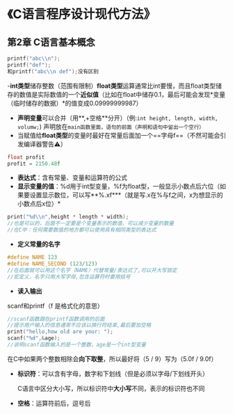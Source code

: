 # 《C语言程序设计现代方法》
## 第2章 C语言基本概念
```c
printf("abc\\n");
printf("def");
和printf("abc\\n def");没有区别
```
-**int类型**储存整数（范围有限制）**float类型**运算通常比int要慢，而且float类型储存的数值是实际数值的一个**近似值**（比如在float中储存0.1，最后可能会发现*变量（临时储存的数据）*的值变成0.09999999987）
- **声明变量**可以合并（用**,+空格**分开）（例:`int height, length, width, volumw;`)
声明放在`main函数里面，语句的前面（声明和语句中留出一个空行）`
- 当赋值给**float类型**的变量时最好在常量后面加一个==字母f==（不然可能会引发编译器警告⚠）
```c
float profit
profit = 2150.48f
```
- **表达式**：含有常量、变量和运算符的公式
- **显示变量的值**：%d用于int型变量，%f为float型，一般显示小数点后六位（如果要设置显示数位，可以写**%.xf***（就是写.x在%与f之间，x为想显示的小数点后x位）*

```c
print("%d\\n",height * length * width);
//也是可以的，后面不一定要是个变量表示的数值，可以减少变量的数量
//在C中：任何需要数值的地方都可以使用具有相同类型的表达式
```

- **定义常量的名字**

```c
#define NAME 123
#define NAME_SECOND (123/123)
//在后面就可以用这个名字（NAME）代替常量/表达式了,可以开大写锁定
//宏定义，名字只用大写字母,包含运算符时要用括号
```

- **读入输出**

scanf和printf（f 是格式化的意思）

```c
//scanf函数跟在printf函数调用的后面
//提示用户输入的信息通常不应该以换行符结束,最后要加空格
print("hello,how old are your: ");
scanf("%d",&age);
//说明scanf函数输入的是一个整数，age是一个int型变量
```

在C中如果两个整数相除会**向下取整**，所以最好将（5 / 9）写为（5.0f / 9.0f）

- **标识符**：可以含有字母，数字和下划线（但是必须以字母/下划线开头）

  C语言中区分大小写，所以标识符中**大小写**不同，表示的标识符也不同

- **空格**：运算符前后，逗号后
